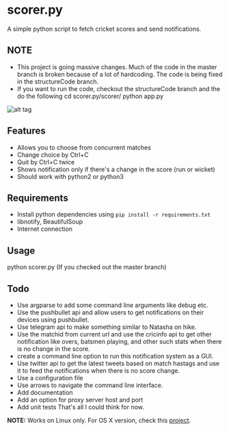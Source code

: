 # scorer.py
A simple python script to fetch cricket scores and send notifications.

## NOTE ##
* This project is going massive changes.
Much of the code in the master branch is broken because of a lot of hardcoding.
The code is being fixed in the structureCode branch.
* If you want to run the code, checkout the structureCode branch and the do the
following 
cd scorer.py/scorer/
python app.py

![alt tag](http://i.imgur.com/LiMUo5V.png)

## Features ##
* Allows you to choose from concurrent matches
* Change choice by Ctrl+C
* Quit by Ctrl+C twice
* Shows notification only if there's a change in the score (run or wicket)
* Should work with python2 or python3

## Requirements ##
* Install python dependencies using `pip install -r requirements.txt`
* libnotify, BeautifulSoup
* Internet connection

## Usage ##
python scorer.py (If you checked out the master branch)

## Todo ##
* Use argparse to add some command line arguments like debug etc.
* Use the pushbullet api and allow users to get notifications on their devices using pushbullet.
* Use telegram api to make something similar to Natasha on hike.
* Use the matchid from current url and use the cricinfo api to get other notification like overs, batsmen playing, and other such stats when there is no change in the score.
* create a command line option to run this notification system as a GUI.
* Use twitter api to get the latest tweets based on match hastags and use it to feed the notifications when there is no score change.
* Use a configuration file
* Use arrows to navigate the command line interface. 
* Add documentation
* Add an option for proxy server host and port
* Add unit tests
That's all I could think for now.

**NOTE:** Works on Linux only. For OS X version, check this [project](https://github.com/avinassh/score-notify).
